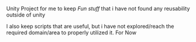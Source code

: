 Unity Project for me to keep *Fun stuff* that i have not found any reusability outside of unity

I also keep scripts that are useful, but i have not explored/reach the required domain/area to properly utilized it. For Now 
